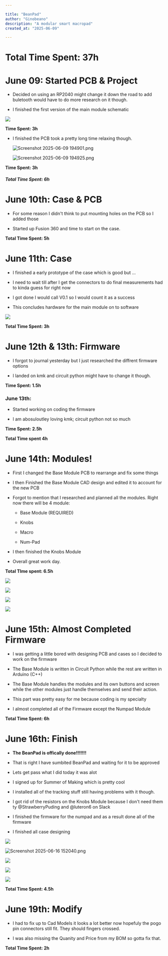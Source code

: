 ```yaml
---

title: "BeanPad"
author: "Ginobeano"
description: "A modular smart macropad"
created_at: "2025-06-09"

---
```


# Total Time Spent: 37h

# June 09: Started PCB & Project

- Decided on using an RP2040 might change it down the road to add buletooth would have to do more research on it though.

- I finished the first version of the main module schematic

![](https://github.com/Choccy-vr/BeanPad/blob/main/Project%20Images/Screenshot%202025-06-09%20151724.png)

**Time Spent: 3h**

- I finished the PCB took a pretty long time relaxing though.
  
  ![Screenshot 2025-06-09 194901.png](https://github.com/Choccy-vr/BeanPad/blob/main/Project%20Images/Screenshot%202025-06-09%20194901.png)
  
  ![Screenshot 2025-06-09 194925.png](https://github.com/Choccy-vr/BeanPad/blob/main/Project%20Images/Screenshot%202025-06-09%20194925.png)

**Time Spent: 3h**

##### **Total Time Spent: 6h**

# June 10th: Case & PCB

- For some reason I didn't think to put mounting holes on the PCB so I added those

- Started up Fusion 360 and time to start on the case.

**Total Time Spent: 5h**

# June 11th: Case

- I finished a early prototype of the case which is good but ...

- I need to wait till after I get the connectors to do final measurements had to kinda guess for right now

- I got done I would call V0.1 so I would count it as a success 

- This concludes hardware for the main module on to software

![](https://github.com/Choccy-vr/BeanPad/blob/main/Project%20Images/Screenshot%202025-06-11%20171501.png)

**Total Time Spent: 3h**

# June 12th & 13th: Firmware

- I forgot to journal yesterday but I just researched the diffrent firmware options

- I landed on kmk and circuit python might have to change it though.

**Time Spent: 1.5h**

### June 13th:

- Started working on coding the firmware

- I am abosuloutley loving kmk; circuit python not so much

**Time Spent: 2.5h**

**Total Time spent 4h**

# June 14th: Modules!

- First I changed the Base Module PCB to rearrange and fix some things

- I then Finished the Base Module CAD design and edited it to account for the new PCB

- Forgot to mention that I researched and planned all the modules. Right now there will be 4 module:
  
  - Base Module (REQUIRED)
  
  - Knobs
  
  - Macro
  
  - Num-Pad

- I then finished the Knobs Module

- Overall great work day.

**Total TIme spent: 6.5h**

![](https://github.com/Choccy-vr/BeanPad/blob/main/Project%20Images/Screenshot%202025-06-14%20231655.png)

![](https://github.com/Choccy-vr/BeanPad/blob/main/Project%20Images/Screenshot%202025-06-14%20231734.png)

![](https://github.com/Choccy-vr/BeanPad/blob/main/Project%20Images/Screenshot%202025-06-14%20231820.png)

![](https://github.com/Choccy-vr/BeanPad/blob/main/Project%20Images/Screenshot%202025-06-14%20231901.png)

# June 15th: Almost Completed Firmware

- I was getting a little bored with designing PCB and cases so I decided to work on the firmware

- The Base Module is written in Circuit Python while the rest are written in Arduino (C++)

- The Base Module handles the modules and its own buttons and screen while the other modules just handle themselves and send their action.

- This part was pretty easy for me because coding is my specialty

- I almost completed all of the Firmware except the Numpad Module

**Total Time Spent: 6h**

# June 16th: Finish

- **The BeanPad is offically done!!!!!!!**

- That is right I have sumbited BeanPad and waiting for it to be approved 

- Lets get pass what I did today it was alot

- I signed up for Summer of Making which is pretty cool

- I installed all of the tracking stuff still having problems with it though.

- I got rid of the resistors on the Knobs Module because I don't need them ty @StrawberryPuding and @luteron6 on Slack

- I finished the firmware for the numpad and as a result done all of the firmware

- I finished all case designing

![](https://github.com/Choccy-vr/BeanPad/blob/main/Project%20Images/Screenshot%202025-06-16%20152040.png)

![Screenshot 2025-06-16 152040.png](https://github.com/Choccy-vr/BeanPad/blob/main/Project%20Images/Screenshot%202025-06-16%20154530.png)

![](https://github.com/Choccy-vr/BeanPad/blob/main/Project%20Images/Screenshot%202025-06-16%20154722.png)

![](https://github.com/Choccy-vr/BeanPad/blob/main/Project%20Images/Screenshot%202025-06-16%20154820.png)

![](https://github.com/Choccy-vr/BeanPad/blob/main/Project%20Images/Screenshot%202025-06-16%20154933.png)

**Total Time Spent: 4.5h**

# June 19th: Modify

- I had to fix up to Cad Models it looks a lot better now hopefuly the pogo pin connectors still fit. They should fingers crossed.

- I was also missing the Quanity and Price from my BOM so gotta fix that.

**Total Time Spent: 2h**
